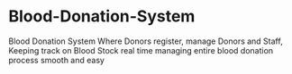 # Blood-Donation-System
Blood Donation System Where Donors register, manage Donors and Staff, Keeping track on Blood Stock real time managing entire blood donation process smooth and easy
